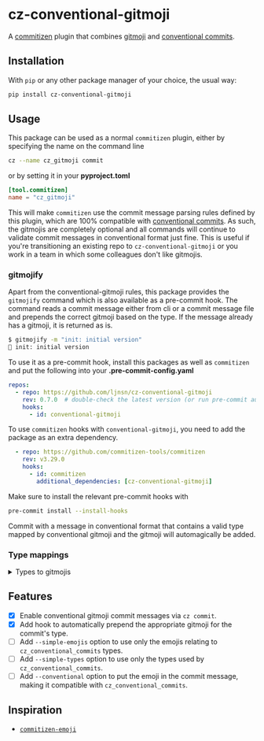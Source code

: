 # cz-conventional-gitmoji

A [commitizen](https://github.com/commitizen-tools/commitizen) plugin that combines [gitmoji](https://gitmoji.dev/) and [conventional commits](https://www.conventionalcommits.org/en/v1.0.0/).

## Installation

With `pip` or any other package manager of your choice, the usual way:

```bash
pip install cz-conventional-gitmoji
```

## Usage

This package can be used as a normal `commitizen` plugin, either by specifying the name on the command line

```bash
cz --name cz_gitmoji commit
```

or by setting it in your **pyproject.toml**

```toml
[tool.commitizen]
name = "cz_gitmoji"
```

This will make `commitizen` use the commit message parsing rules defined by this plugin, which are 100% compatible with [conventional commits](https://www.conventionalcommits.org/en/v1.0.0/). As such, the gitmojis are completely optional and all commands will continue to validate commit messages in conventional format just fine. This is useful if you're transitioning an existing repo to `cz-conventional-gitmoji` or you work in a team in which some colleagues don't like gitmojis.

### gitmojify

Apart from the conventional-gitmoji rules, this package provides the `gitmojify` command which is also available as a pre-commit hook. The command reads a commit message either from cli or a commit message file and prepends the correct gitmoji based on the type. If the message already has a gitmoji, it is returned as is.

```bash
$ gitmojify -m "init: initial version"
🎉 init: initial version
```

To use it as a pre-commit hook, install this packages as well as `commitizen` and put the following into your **.pre-commit-config.yaml**

```yaml
repos:
  - repo: https://github.com/ljnsn/cz-conventional-gitmoji
    rev: 0.7.0  # double-check the latest version (or run pre-commit autoupdate)
    hooks:
      - id: conventional-gitmoji
```

To use `commitizen` hooks with `conventional-gitmoji`, you need to add the package as an extra dependency.

```yaml
  - repo: https://github.com/commitizen-tools/commitizen
    rev: v3.29.0
    hooks:
      - id: commitizen
        additional_dependencies: [cz-conventional-gitmoji]
```

Make sure to install the relevant pre-commit hooks with

```bash
pre-commit install --install-hooks
```

Commit with a message in conventional format that contains a valid type mapped by conventional gitmoji and the gitmoji will automagically be added.

### Type mappings

<details>
<summary>Types to gitmojis</summary>

| Type | Emoji |
|------|-------|
| `fix` | 🐛 |
| `feat` | ✨ |
| `docs` | 📝 |
| `style` | 🎨 |
| `refactor` | ♻️ |
| `perf` | ⚡️ |
| `test` | ✅ |
| `build` | 👷 |
| `ci` | 💚 |
| `revert` | ⏪️ |
| `dump` | 🔥 |
| `hotfix` | 🚑️ |
| `deploy` | 🚀 |
| `ui` | 💄 |
| `init` | 🎉 |
| `security` | 🔒️ |
| `secret` | 🔐 |
| `bump` | 🔖 |
| `fix`-lint | 🚨 |
| `wip` | 🚧 |
| `dep-drop` | ⬇️ |
| `dep-bump` | ⬆️ |
| `pin` | 📌 |
| `analytics` | 📈 |
| `dep-add` | ➕ |
| `dep-rm` | ➖ |
| `config` | 🔧 |
| `script` | 🔨 |
| `lang` | 🌐 |
| `typo` | ✏️ |
| `poop` | 💩 |
| `merge` | 🔀 |
| `package` | 📦️ |
| `external` | 👽️ |
| `resource` | 🚚 |
| `license` | 📄 |
| `boom` | 💥 |
| `asset` | 🍱 |
| `accessibility` | ♿️ |
| `source-docs` | 💡 |
| `beer` | 🍻 |
| `text` | 💬 |
| `db` | 🗃️ |
| `logs-add` | 🔊 |
| `logs-rm` | 🔇 |
| `people` | 👥 |
| `ux` | 🚸 |
| `arch` | 🏗️ |
| `design` | 📱 |
| `mock` | 🤡 |
| `egg` | 🥚 |
| `ignore` | 🙈 |
| `snap` | 📸 |
| `experiment` | ⚗️ |
| `seo` | 🔍️ |
| `types` | 🏷️ |
| `seed` | 🌱 |
| `flag` | 🚩 |
| `catch` | 🥅 |
| `animation` | 💫 |
| `deprecation` | 🗑️ |
| `auth` | 🛂 |
| `fix-simple` | 🩹 |
| `exploration` | 🧐 |
| `dead` | ⚰️ |
| `test-fail` | 🧪 |
| `logic` | 👔 |
| `health` | 🩺 |
| `infra` | 🧱 |
| `devxp` | 🧑‍💻 |
| `money` | 💸 |
| `threading` | 🧵 |
| `validation` | 🦺 |
| `chore` | 🧹<sup>1</sup> |

<sup>1</sup> This is an addition to the original Gitmojis.
</details>

## Features

- [x] Enable conventional gitmoji commit messages via `cz commit`.
- [x] Add hook to automatically prepend the appropriate gitmoji for the commit's type.
- [ ] Add `--simple-emojis` option to use only the emojis relating to `cz_conventional_commits` types.
- [ ] Add `--simple-types` option to use only the types used by `cz_conventional_commits`.
- [ ] Add `--conventional` option to put the emoji in the commit message, making it compatible with `cz_conventional_commits`.

## Inspiration

- [`commitizen-emoji`](https://github.com/marcelomaia/commitizen-emoji)
